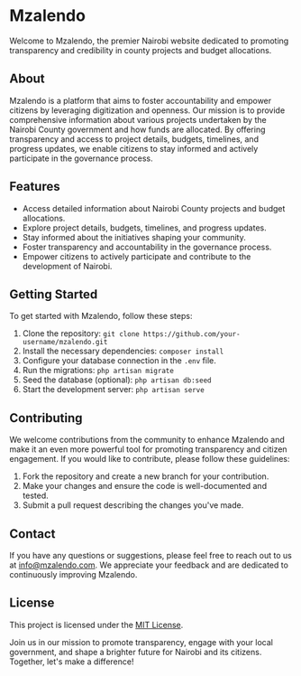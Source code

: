 # Mzalendo

Welcome to Mzalendo, the premier Nairobi website dedicated to promoting transparency and credibility in county projects and budget allocations.

## About

Mzalendo is a platform that aims to foster accountability and empower citizens by leveraging digitization and openness. Our mission is to provide comprehensive information about various projects undertaken by the Nairobi County government and how funds are allocated. By offering transparency and access to project details, budgets, timelines, and progress updates, we enable citizens to stay informed and actively participate in the governance process.

## Features

- Access detailed information about Nairobi County projects and budget allocations.
- Explore project details, budgets, timelines, and progress updates.
- Stay informed about the initiatives shaping your community.
- Foster transparency and accountability in the governance process.
- Empower citizens to actively participate and contribute to the development of Nairobi.

## Getting Started

To get started with Mzalendo, follow these steps:

1. Clone the repository: `git clone https://github.com/your-username/mzalendo.git`
2. Install the necessary dependencies: `composer install`
3. Configure your database connection in the `.env` file.
4. Run the migrations: `php artisan migrate`
5. Seed the database (optional): `php artisan db:seed`
6. Start the development server: `php artisan serve`

## Contributing

We welcome contributions from the community to enhance Mzalendo and make it an even more powerful tool for promoting transparency and citizen engagement. If you would like to contribute, please follow these guidelines:

1. Fork the repository and create a new branch for your contribution.
2. Make your changes and ensure the code is well-documented and tested.
3. Submit a pull request describing the changes you've made.

## Contact

If you have any questions or suggestions, please feel free to reach out to us at info@mzalendo.com. We appreciate your feedback and are dedicated to continuously improving Mzalendo.

## License

This project is licensed under the [MIT License](LICENSE).

Join us in our mission to promote transparency, engage with your local government, and shape a brighter future for Nairobi and its citizens. Together, let's make a difference!
